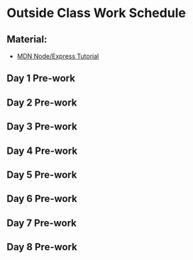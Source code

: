 # Outside Class Work Schedule

## Material:

- [MDN Node/Express Tutorial](https://developer.mozilla.org/en-US/docs/Learn/Server-side/Express_Nodejs)

## Day 1 Pre-work

## Day 2 Pre-work

## Day 3 Pre-work

## Day 4 Pre-work

## Day 5 Pre-work

## Day 6 Pre-work

## Day 7 Pre-work

## Day 8 Pre-work
